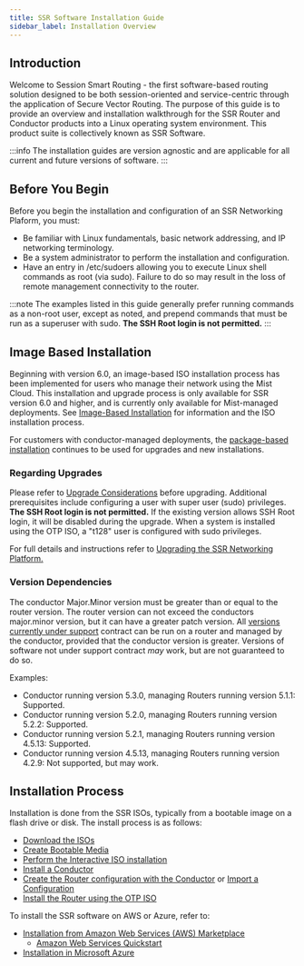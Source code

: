 ```yaml
---
title: SSR Software Installation Guide
sidebar_label: Installation Overview
---
```

## Introduction
Welcome to Session Smart Routing - the first software-based routing solution designed to be both session-oriented and service-centric through the application of Secure Vector Routing. The purpose of this guide is to provide an overview and installation walkthrough for the SSR Router and Conductor products into a Linux operating system environment. This product suite is collectively known as SSR Software.

:::info
The installation guides are version agnostic and are applicable for all current and future versions of software.
:::

## Before You Begin
Before you begin the installation and configuration of an SSR Networking Plaform, you must:
- Be familiar with Linux fundamentals, basic network addressing, and IP networking terminology. 
- Be a system administrator to perform the installation and configuration.
- Have an entry in /etc/sudoers allowing you to execute Linux shell commands as root (via sudo). Failure to do so may result in the loss of remote management connectivity to the router. 

:::note
The examples listed in this guide generally prefer running commands as a non-root user, except as noted, and prepend commands that must be run as a superuser with sudo. **The SSH Root login is not permitted.** 
:::

## Image Based Installation

Beginning with version 6.0, an image-based ISO installation process has been implemented for users who manage their network using the Mist Cloud. This installation and upgrade process is only available for SSR version 6.0 and higher, and is currently only available for Mist-managed deployments. See [Image-Based Installation](intro_installation_image.md) for information and the ISO installation process.

For customers with conductor-managed deployments, the [package-based installation](intro_installation_bootable_media.md) continues to be used for upgrades and new installations.

### Regarding Upgrades

Please refer to [Upgrade Considerations](intro_upgrade_considerations.md) before upgrading. Additional prerequisites include configuring a user with super user (sudo) privileges. **The SSH Root login is not permitted.** If the existing version allows SSH Root login, it will be disabled during the upgrade. When a system is installed using the OTP ISO, a "t128" user is configured with sudo privileges. 

For full details and instructions refer to [Upgrading the SSR Networking Platform.](intro_upgrading.md)

### Version Dependencies

The conductor Major.Minor version must be greater than or equal to the router version. The router version can not exceed the conductors major.minor version, but it can have a greater patch version. All [versions currently under support](about_support_policy.md) contract can be run on a router and managed by the conductor, provided that the conductor version is greater. Versions of software not under support contract *may* work, but are not guaranteed to do so.  

Examples:
- Conductor running version 5.3.0, managing Routers running version 5.1.1: Supported.
- Conductor running version 5.2.0, managing Routers running version 5.2.2: Supported.
- Conductor running version 5.2.1, managing Routers running version 4.5.13: Supported.
- Conductor running version 4.5.13, managing Routers running version 4.2.9: Not supported, but may work.

## Installation Process
Installation is done from the SSR ISOs, typically from a bootable image on a flash drive or disk. The install process is as follows:
- [Download the ISOs](intro_downloading_iso.md)
- [Create Bootable Media](intro_creating_bootable_usb.md)
- [Perform the Interactive ISO installation](intro_installation_bootable_media.md) 
- [Install a Conductor](single_conductor_install.md)
- [Create the Router configuration with the Conductor](intro_basic_router_config.md) or [Import a Configuration](single_conductor_config.md)
- [Install the Router using the OTP ISO](intro_otp_iso_install.mdx)

To install the SSR software on AWS or Azure, refer to: 
 - [Installation from Amazon Web Services (AWS) Marketplace](intro_installation_aws.md)
 	- [Amazon Web Services Quickstart](intro_installation_quickstart_aws.md)
 - [Installation in Microsoft Azure](intro_installation_azure.md)	



